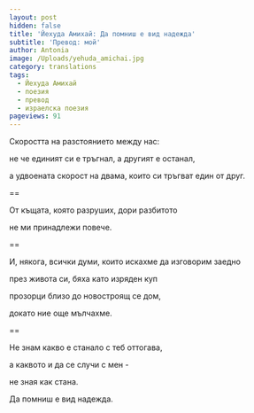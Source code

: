 ```yaml
---
layout: post
hidden: false
title: 'Йехуда Амихай: Да помниш е вид надежда'
subtitle: 'Превод: мой'
author: Antonia
image: /Uploads/yehuda_amichai.jpg
category: translations
tags:
  - Йехуда Амихай
  - поезия
  - превод
  - израелска поезия
pageviews: 91
---
```

Скоростта на разстоянието между нас:

не че единият си е тръгнал, а другият е останал, 

а удвоената скорост на двама, които си тръгват един от друг. 

\==

От къщата, която разруших, дори разбитото

не ми принадлежи повече.

\==

И, някога, всички думи, които искахме да изговорим заедно

през живота си, бяха като изряден куп

прозорци близо до новостроящ се дом,

докато ние още мълчахме. 

\==

Не знам какво е станало с теб оттогава, 

а каквото и да се случи с мен -

не зная как стана. 

Да помниш е вид надежда.
